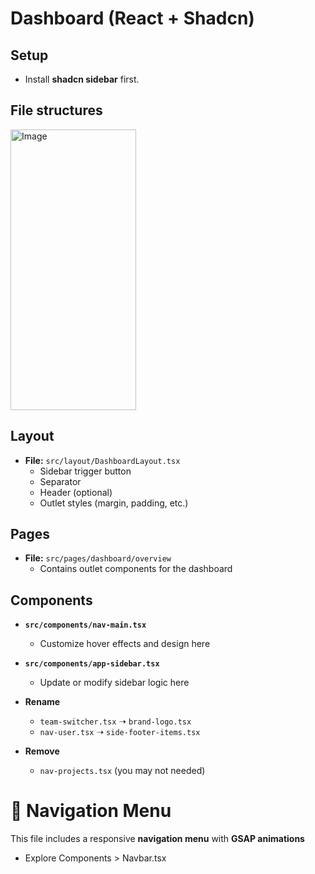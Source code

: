 # Dashboard (React + Shadcn)

## Setup
- Install **shadcn sidebar** first.

## File structures
<img width="201" height="449" alt="Image" src="https://github.com/user-attachments/assets/42c849b0-46e2-4776-a115-51de99d24bb9" />

## Layout
- **File:** `src/layout/DashboardLayout.tsx`
  - Sidebar trigger button
  - Separator
  - Header (optional)
  - Outlet styles (margin, padding, etc.)

## Pages
- **File:** `src/pages/dashboard/overview`
  - Contains outlet components for the dashboard

## Components
- **`src/components/nav-main.tsx`**
  - Customize hover effects and design here

- **`src/components/app-sidebar.tsx`**
  - Update or modify sidebar logic here

- **Rename**
  - `team-switcher.tsx` ➝ `brand-logo.tsx`
  - `nav-user.tsx` ➝ `side-footer-items.tsx`

- **Remove**
  - `nav-projects.tsx` (you may not needed)


# 🚀 Navigation Menu

This file includes a responsive **navigation menu** with **GSAP animations** 

- Explore Components > Navbar.tsx
